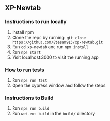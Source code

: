 ## XP-Newtab

### Instructions to run locally

1. Install npm
2. Clone the repo by running: `git clone https://github.com/Etesam913/xp-newtab.git`
3. Run `cd xp-newtab` and run `npm install`
4. Run `npm start`
5. Visit localhost:3000 to visit the running app

### How to run tests

1. Run `npm run test`
2. Open the cypress window and follow the steps

### Instructions to Build

1. Run `npm run build`
2. Run `web-ext build` in the `build/` directory
